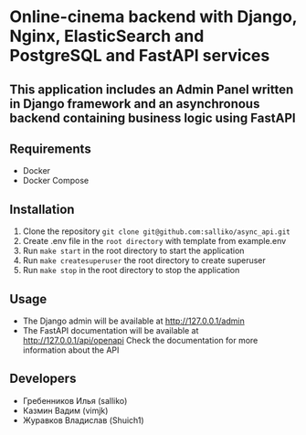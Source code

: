 Online-cinema backend with Django, Nginx, ElasticSearch and PostgreSQL and FastAPI services
================================================================================================
This application includes an Admin Panel written in Django framework and an asynchronous backend containing business logic using FastAPI
----------------------------------------------------------------------------------------------------------------------------------------

## Requirements
- Docker
- Docker Compose

## Installation
1. Clone the repository `git clone git@github.com:salliko/async_api.git`
2. Create .env file in the `root directory` with template from example.env
3. Run `make start` in the root directory to start the application
4. Run `make createsuperuser` the root directory to create superuser
5. Run `make stop` in the root directory to stop the application

## Usage
- The Django admin will be available at http://127.0.0.1/admin
- The FastAPI documentation will be available at http://127.0.0.1/api/openapi Check the documentation for more information about the API

## Developers
- Гребенников Илья (salliko)
- Казмин Вадим (vimjk)
- Журавков Владислав (Shuich1)
